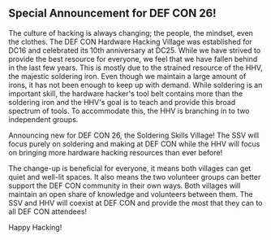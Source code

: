 ## Special Announcement for DEF CON 26!
The culture of hacking is always changing; the people, the mindset, even the clothes. The DEF CON Hardware Hacking Village was established for DC16 and celebrated its 10th anniversary at DC25. While we have strived to provide the best resource for everyone, we feel that we have fallen behind in the last few years. This is mostly due to the strained resource of the HHV, the majestic soldering iron. Even though we maintain a large amount of irons, it has not been enough to keep up with demand. While soldering is an important skill, the hardware hacker's tool belt contains more than the soldering iron and the HHV's goal is to teach and provide this broad spectrum of tools. To accommodate this, the HHV is branching in to two independent groups.

Announcing new for DEF CON 26, the Soldering Skills Village! The SSV will focus purely on soldering and making at DEF CON while the HHV will focus on bringing more hardware hacking resources than ever before!

The change-up is beneficial for everyone, it means both villages can get quiet and well-lit spaces. It also means the two volunteer groups can better support the DEF CON community in their own ways. Both villages will maintain an open share of knowledge and volunteers between them. The SSV and HHV will coexist at DEF CON and provide the most that they can to all DEF CON attendees!

Happy Hacking!
